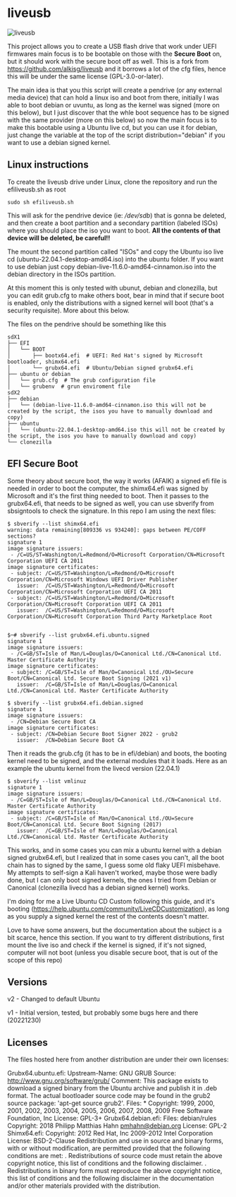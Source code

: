 # liveusb

![liveusb](https://github.com/kabutor/liveusb/raw/main/liveusb.png)

This project allows you to create a USB flash drive that work under UEFI firmwares main focus is to be bootable on those with the **Secure Boot** on, but it should work with the secure boot off as well. 
This is a fork from https://github.com/alkisg/liveusb and it borrows a lot of the cfg files, hence this will be under the same license (GPL-3.0-or-later).
 
The main idea is that you this script will create a pendrive (or any external media device) that can hold a linux iso and boot from there, initially I was able to boot debian or uvuntu, as long as the kernel was signed (more on this below), but I just discover that the whle boot sequence has to be signed with the same provider (more on this below) so now the main focus is to make this bootable using a Ubuntu live cd, but you can use it for debian, just change the variable at the top of the script distribution="debian" if you want to use a debian signed kernel.

## Linux instructions

To create the liveusb drive under Linux, clone the repository and run the efiliveusb.sh as root

```shell
sudo sh efiliveusb.sh
```

This will ask for the pendrive device (ie: */dev/sdb*) that is gonna be deleted, and then create a boot partition and a secondary partition (labeled ISOs) where you should place the iso you want to boot. 
**All the contents of that device will be deleted, be careful!!**

The mount the second partition called "ISOs" and copy the Ubuntu iso live cd (ubuntu-22.04.1-desktop-amd64.iso) into the ubuntu folder. If you want to use debian just copy debian-live-11.6.0-amd64-cinnamon.iso into the debian directory in the ISOs partition.

At this moment this is only tested with ubunut, debian and clonezilla, but you can edit grub.cfg to make others boot, bear in mind that if secure boot is enabled, only the distributions with a signed kernel will boot (that's a security requisite). More about this below.

The files on the pendrive should be something like this

```
sdX1
├── EFI
│   └── BOOT
│       ├── bootx64.efi  # UEFI: Red Hat's signed by Microsoft bootloader, shimx64.efi
│       └── grubx64.efi  # Ubuntu/Debian signed grubx64.efi
├── ubuntu or debian
│   └── grub.cfg  # The grub configuration file
│   └── grubenv  # grun enviroment file
sdX2
├── debian
|   └── (debian-live-11.6.0-amd64-cinnamon.iso this will not be created by the script, the isos you have to manually download and copy)
├── ubuntu
|   └── (ubuntu-22.04.1-desktop-amd64.iso this will not be created by the script, the isos you have to manually download and copy)
└── clonezilla

```
## EFI Secure Boot

Some theory about secure boot, the way it works (AFAIK) a signed efi file is needed in order to boot the computer, the shimx64.efi was signed by Microsoft and it's the first thing needed to boot. Then it passes to the grubx64.efi, that needs to be signed as well, you can use sbverify from sbsigntools to check the signature.
In this repo I am using the next files:

```
$ sbverify --list shimx64.efi 
warning: data remaining[809336 vs 934240]: gaps between PE/COFF sections?
signature 1
image signature issuers:
 - /C=US/ST=Washington/L=Redmond/O=Microsoft Corporation/CN=Microsoft Corporation UEFI CA 2011
image signature certificates:
 - subject: /C=US/ST=Washington/L=Redmond/O=Microsoft Corporation/CN=Microsoft Windows UEFI Driver Publisher
   issuer:  /C=US/ST=Washington/L=Redmond/O=Microsoft Corporation/CN=Microsoft Corporation UEFI CA 2011
 - subject: /C=US/ST=Washington/L=Redmond/O=Microsoft Corporation/CN=Microsoft Corporation UEFI CA 2011
   issuer:  /C=US/ST=Washington/L=Redmond/O=Microsoft Corporation/CN=Microsoft Corporation Third Party Marketplace Root
   
   
$─# sbverify --list grubx64.efi.ubuntu.signed 
signature 1
image signature issuers:
 - /C=GB/ST=Isle of Man/L=Douglas/O=Canonical Ltd./CN=Canonical Ltd. Master Certificate Authority
image signature certificates:
 - subject: /C=GB/ST=Isle of Man/O=Canonical Ltd./OU=Secure Boot/CN=Canonical Ltd. Secure Boot Signing (2021 v1)
   issuer:  /C=GB/ST=Isle of Man/L=Douglas/O=Canonical Ltd./CN=Canonical Ltd. Master Certificate Authority

$ sbverify --list grubx64.efi.debian.signed
signature 1
image signature issuers:
 - /CN=Debian Secure Boot CA
image signature certificates:
 - subject: /CN=Debian Secure Boot Signer 2022 - grub2
   issuer:  /CN=Debian Secure Boot CA

```

Then it reads the grub.cfg (it has to be in efi/debian) and boots, the booting kernel need to be signed, and the external modules that it loads. Here as an example the ubuntu kernel from the livecd version (22.04.1)
```
$ sbverify --list vmlinuz 
signature 1
image signature issuers:
 - /C=GB/ST=Isle of Man/L=Douglas/O=Canonical Ltd./CN=Canonical Ltd. Master Certificate Authority
image signature certificates:
 - subject: /C=GB/ST=Isle of Man/O=Canonical Ltd./OU=Secure Boot/CN=Canonical Ltd. Secure Boot Signing (2017)
   issuer:  /C=GB/ST=Isle of Man/L=Douglas/O=Canonical Ltd./CN=Canonical Ltd. Master Certificate Authority
```

This works, and in some cases you can mix a ubuntu kernel with a debian signed grubx64.efi, but I realized that in some cases you can't, all the boot chain has to signed by the same, I guess some old flaky UEFI misbehave. My attempts to self-sign a Kali haven't worked, maybe those were badly done, but I can only boot signed kernels, the ones I tried from Debian or Canonical (clonezilla livecd has a debian signed kernel) works. 

I'm doing for me a Live Ubuntu CD Custom following this guide, and it's booting (https://help.ubuntu.com/community/LiveCDCustomization), as long as you supply a signed kernel the rest of the contents doesn't matter.

Love to have some answers, but the documentation about the subject is a bit scarce, hence this section. If you want to try different distributions, first mount the live iso and check if the kernel is signed, if it's not signed, computer will not boot (unless you disable secure boot, that is out of the scope of this repo)


## Versions
v2 - Changed to default Ubuntu

v1 - Initial version, tested, but probably some bugs here and there (20221230)

## Licenses

The files hosted here from another distribution are under their own licenses:


Grubx64.ubuntu.efi:
Upstream-Name: GNU GRUB
Source: http://www.gnu.org/software/grub/
Comment:
 This package exists to download a signed binary from the Ubuntu archive and
 publish it in .deb format.  The actual bootloader source code may be found
 in the grub2 source package: 'apt-get source grub2'.
Files: *
Copyright: 1999, 2000, 2001, 2002, 2003, 2004, 2005, 2006, 2007, 2008, 2009  Free Software Foundation, Inc
License: GPL-3+
Grubx64.debian.efi:
Files: debian/rules
Copyright: 2018 Philipp Matthias Hahn <pmhahn@debian.org>
License: GPL-2
Shimx64.efi:
Copyright: 2012 Red Hat, Inc
        2009-2012 Intel Corporation
License: BSD-2-Clause
 Redistribution and use in source and binary forms, with or without
 modification, are permitted provided that the following conditions
 are met:
 .
 Redistributions of source code must retain the above copyright
 notice, this list of conditions and the following disclaimer.
 .
 Redistributions in binary form must reproduce the above copyright
 notice, this list of conditions and the following disclaimer in the
 documentation and/or other materials provided with the
 distribution.
